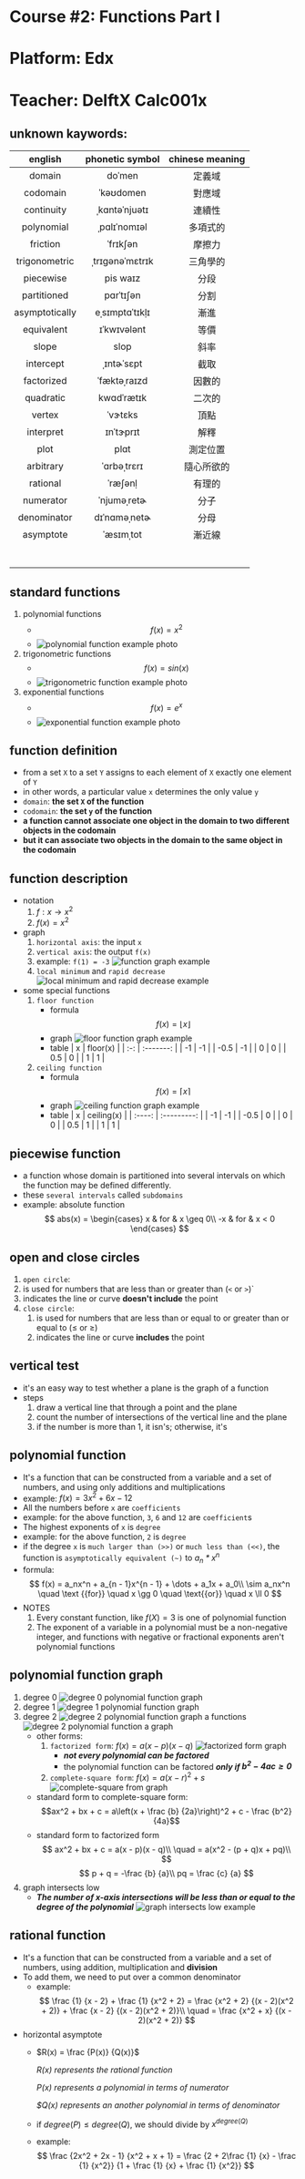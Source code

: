 # Course #2: Functions Part I

# Platform: Edx

# Teacher: DelftX Calc001x

## unknown kaywords:
| english       | phonetic symbol | chinese meaning |
| :-----------: | :-------------: | :-------------: |
| domain        | doˈmеn          | 定義域           |
| codomain      | ˈkəʊdomеn       | 對應域           |
| continuity    | ˌkɑntǝˈnjuǝtɪ   | 連續性           |
| polynomial    | ˌpɑlɪˈnomɪǝl    | 多項式的         |
| friction      | ˈfrɪkʃǝn        | 摩擦力           |
| trigonometric | ˌtrɪɡǝnǝˈmɛtrɪk | 三角學的         |
| piecewise     | pis waɪz        | 分段            |
| partitioned   | pɑrˈtɪʃǝn       | 分割            |
| asymptotically| еˌsɪmptɑˈtɪkḷɪ  | 漸進            |
| equivalent    | ɪˈkwɪvǝlǝnt     | 等價            |
| slope         | slop            | 斜率            |
| intercept     | ˌɪntɚˈsɛpt      | 截取            |
| factorized    | ˈfæktəˌraɪzd    | 因數的          |
| quadratic     | kwɑdˈrætɪk      | 二次的          |
| vertex        | ˈvɝtɛks         | 頂點            |
| interpret     | ɪnˈtɝprɪt       | 解釋            |
| plot          | plɑt            | 測定位置         |
| arbitrary     | ˈɑrbǝˌtrɛrɪ     | 隨心所欲的       |
| rational      | ˈræʃǝnḷ         | 有理的          |
| numerator     | ˈnjumǝˌrеtɚ     | 分子            |
| denominator   | dɪˈnɑmǝˌnеtɚ    | 分母            |
| asymptote     | ˈæsɪmˌtot       | 漸近線          |
|               |                 |                 |
|               |                 |                 |
|               |                 |                 |
|               |                 |                 |
|               |                 |                 |
|               |                 |                 |
|               |                 |                 |

## standard functions
1. polynomial functions
   * $$f(x) = x^2$$
   * ![polynomial function example photo](photos/polynomial%20function%20example.png)
2. trigonometric functions
   * $$f(x) = sin(x)$$
   * ![trigonometric function example photo](photos/trigonometic%20function%20example.png)
3. exponential functions
   * $$f(x) = e^x$$
   * ![exponential function example photo](photos/exponential%20function%20example.png)
## function definition
* from a set `X` to a set `Y` assigns to each element of `X` exactly one element of `Y`
* in other words, a particular value `x` determines the only value `y`
* `domain`: **the set `X` of the function**
* `codomain`: **the set `y` of the function**
* **a function cannot associate one object in the domain to two different objects in the codomain**
* **but it can associate two objects in the domain to the same object in the codomain**
## function description
* notation
   1. $f: x → x^2$
   2. $f(x) = x^2$
* graph
   1. `horizontal axis`: the input `x`
   2. `vertical axis`: the output `f(x)`
   3. example: `f(1) = -3`
      ![function graph example](photos/graph%20notation.png)
   4. `local minimum` and `rapid decrease`
      ![local minimum and rapid decrease example](photos/local%20minimum%20and%20rapid%20decrease%20example.png)
* some special functions
   1. `floor function`
      * formula
      $$f(x) = \lfloor x \rfloor$$
      * graph
      ![floor function graph example](photos/floor%20function%20graph%20example.png)
      * table
      | x    | floor(x)  |
      | :-:  | :-------: |
      | -1   | -1        |
      | -0.5 | -1        |
      | 0    | 0         |
      | 0.5  | 0         |
      | 1    | 1         |
   2. `ceiling function`
      * formula
      $$f(x) = \lceil x \rceil$$
      * graph
      ![ceiling function graph example](photos/ceiling%20function%20graph%20example.png)
      * table
      | x      | ceiling(x)   |
      | :----: | :---------:  |
      | -1     | -1           |
      | -0.5   | 0            |
      | 0      | 0            |
      | 0.5    | 1            |
      | 1      | 1            |
## piecewise function
* a function whose domain is partitioned into several intervals on which the function may be defined differently.
 * these `several intervals` called `subdomains`
 * example: absolute function
$$
   abs(x) = \begin{cases} 
            x & for & x \geq 0\\
            -x & for & x < 0 
            \end{cases}
$$
## open and close circles
 1. `open circle`: 
   1. is used for numbers that are less than or greater than (`<` or `>`)`
   2. indicates the line or curve **doesn't include** the point
1. `close circle`:
   1. is used for numbers that are less than or equal to or greater than or equal to ($\leq$ or $\geq$)
   2. indicates the line or curve **includes** the point
## vertical test
* it's an easy way to test whether a plane is the graph of a function
 * steps
   1. draw a vertical line that through a point and the plane
   2. count the number of intersections of the vertical line and the plane
   3. if the number is more than 1, it isn's;
      otherwise, it's
## polynomial function
* It's a function that can be constructed from a variable and a set of numbers, and using only additions and multiplications
* example: $f(x) = 3x^2 + 6x - 12$
* All the numbers before `x` are `coefficients`
* example: for the above function, `3`, `6` and `12` are `coefficient`s
* The highest exponents of `x` is `degree`
* example: for the above function, `2` is `degree`
* if the degree `x` is `much larger than (>>)` or `much less than (<<)`, the function is `asymptotically equivalent (~)` to *$a_n*x^n$*
* formula:
    $$
        f(x) = a_nx^n + a_{n - 1}x^{n - 1} + \dots + a_1x + a_0\\
            \sim a_nx^n \quad \text {{for}} \quad x \gg 0 \quad \text{{or}} \quad x \ll 0
    $$
* NOTES
    1. Every constant function, like $f(X) = 3$ is one of polynomial function
    2. The exponent of a variable in a polynomial must be a non-negative integer, and functions with negative or fractional exponents aren't polynomial functions
## polynomial function graph
1. degree 0
    ![degree 0 polynomial function graph](photos/degree%200%20graph%20example.png)
2. degree 1
    ![degree 1 polynomial function graph](photos/degree%201%20graph%20example.png)
3. degree 2
    ![degree 2 polynomial function graph](photos/degree%202%20graph%20example.png)
    a functions
    ![degree 2 polynomial function a graph](photos/degree%202%20a%20graph%20example.png)
    * other forms:
        1. `factorized form`: $f(x) = a(x - p)(x - q)$
        ![factorized form graph](photos/factorized%20form.png)
            * ***not every polynomial can be factored***
            * the polynomial function can be factored ***only if $b^2 - 4ac \geq 0$***
        2. `complete-square form`: $f(x) = a(x - r)^2 + s$
        ![complete-square from graph](photos/complete-aquare%20form.png)
    * standard form to complete-square form:
        $$ax^2 + bx + c = a\left(x + \frac {b} {2a}\right)^2 + c - \frac {b^2} {4a}$$
    * standard form to factorized form
        $$
            ax^2 + bx + c = a(x - p)(x - q)\\
                    \quad = a(x^2 - (p + q)x + pq)\\
        $$
        $$
            p + q = -\frac {b} {a}\\
            pq = \frac {c} {a}
        $$
4. graph intersects low
    * ***The number of x-axis intersections will be less than or equal to the degree of the polynomial***
    ![graph intersects low example](photos/graph%20intersects%20low.png)
## rational function
* It's a function that can be constructed from a variable and a set of numbers, using addition, multiplication and **division**
* To add them, we need to put over a common denominator
    * example:
        $$
            \frac {1} {x - 2} + \frac {1} {x^2 + 2}
            = \frac {x^2 + 2} {(x - 2)(x^2 + 2)} + \frac {x - 2} {(x - 2)(x^2 + 2)}\\
            \quad = \frac {x^2 + x} {(x - 2)(x^2 + 2)}
        $$
* horizontal asymptote
    * $R(x) = \frac {P(x)} {Q(x)}$

        *$R(x)$ represents the rational function*

        *$P(x)$ represents a polynomial in terms of numerator*

        *$Q(x) represents an another polynomial in terms of denominator*
    * if $degree(P) \leq degree(Q)$, we should divide by $x^{degree(Q)}$
    * example:
        $$
            \frac {2x^2 + 2x - 1} {x^2 + x + 1} = \frac {2 + 2\frac {1} {x} - \frac {1} {x^2}} {1 + \frac {1} {x} + \frac {1} {x^2}}
        $$